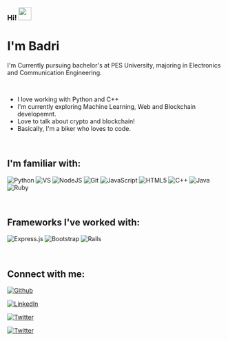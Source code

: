 ### Hi! <img src="https://raw.githubusercontent.com/iampavangandhi/iampavangandhi/master/gifs/Hi.gif" width="30px">

# I'm Badri 
I'm Currently pursuing bachelor's at PES University, majoring in Electronics and Communication Engineering.

<br />

- I love working with Python and C++
- I'm currently exploring Machine Learning, Web and Blockchain developemnt.
- Love to talk about crypto and blockchain!
- Basically, I'm a biker who loves to code.

<br />

## I'm familiar with:
<p>

<img alt="Python" src="https://img.shields.io/badge/-Python-3776AB?style=flat-square&logo=python&logoColor=white" />
<img alt="VS" src="https://img.shields.io/badge/language-System%20Verilog-blue" />
<img alt="NodeJS" src="https://img.shields.io/badge/node.js-%2343853D.svg?&style=for-the-badge&logo=node.js&logoColor=white" />	
<img alt="Git" src="https://img.shields.io/badge/git-%23F05033.svg?style=for-the-badge&logo=git&logoColor=white"/>
<img alt="JavaScript" src="https://img.shields.io/badge/javascript-%23323330.svg?style=for-the-badge&logo=javascript&logoColor=%23F7DF1E" />
<img alt="HTML5" src="https://img.shields.io/badge/html5-%23E34F26.svg?style=for-the-badge&logo=html5&logoColor=white" />
<img alt="C++" src="https://img.shields.io/badge/c++-%2300599C.svg?style=for-the-badge&logo=c%2B%2B&logoColor=white" />
<img alt="Java" src="https://img.shields.io/badge/java-%23ED8B00.svg?style=for-the-badge&logo=java&logoColor=white" />
<img alt="Ruby" src="https://img.shields.io/badge/ruby-%23CC342D.svg?style=for-the-badge&logo=ruby&logoColor=white"/>
</p>
<br />

## Frameworks I've worked with: 
<p>
<img alt="Express.js" src="https://img.shields.io/badge/express.js-%23404d59.svg?style=for-the-badge&logo=express&logoColor=%2361DAFB"/>
<img alt="Bootstrap" src="https://img.shields.io/badge/bootstrap-%23563D7C.svg?style=for-the-badge&logo=bootstrap&logoColor=white"/>
<img alt="Rails" src="https://img.shields.io/badge/rails-%23CC0000.svg?style=for-the-badge&logo=ruby-on-rails&logoColor=white"/>
</p>
<br />

## Connect with me:
<p>
<a href="https://github.com/badrinadhgupta" target="_blank"><img alt="Github" src="https://img.shields.io/badge/GitHub-%2312100E.svg?&style=flat-square&logo=Github&logoColor=white" /></a> 

<a href="https://www.linkedin.com/in/badri-nerella-6166a81b7/" target="_blank"><img alt="LinkedIn" src="https://img.shields.io/badge/linkedin-%230077B5.svg?&style=flat-square&logo=linkedin&logoColor=white" /></a>

<a href="https://twitter.com/badri_nerella" target="_blank"><img alt="Twitter" src="https://img.shields.io/badge/twitter-%231DA1F2.svg?&style=flat-square&logo=twitter&logoColor=white" /></a> 

<a href="mailto:nerella.rabasa@gmail.com?subject=From your Github Profile" target="_blank"><img alt="Twitter" src="https://img.shields.io/badge/Gmail-D14836?style=for-the-badge&logo=gmail&logoColor=white" /></a> 
</p>
